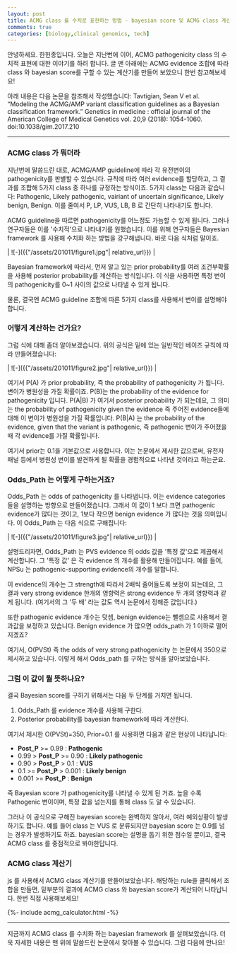 ```yaml
---
layout: post
title: ACMG class 를 수치로 표현하는 방법 - bayesian score 및 ACMG class 계산기
comments: true
categories: [biology,clinical genomics, tech]
---
```


안녕하세요. 한헌종입니다.
오늘은 지난번에 이어, ACMG pathogenicity class 의 수치적 표현에 대한 이야기를 하려 합니다.
글 맨 아래에는 ACMG evidence 조합에 따라 class 와 bayesian score를 구할 수 있는 계산기를 만들어 보았으니 한번 참고해보세요!

아래 내용은 다음 논문을 참조해서 작성했습니다:
Tavtigian, Sean V et al. “Modeling the ACMG/AMP variant classification guidelines as a Bayesian classification framework.” Genetics in medicine : official journal of the American College of Medical Genetics vol. 20,9 (2018): 1054-1060. doi:10.1038/gim.2017.210

---
### ACMG class 가 뭐더라

지난번에 말씀드린 대로, ACMG/AMP guideline에 따라 각 유전변이의 pathogenicity를 판별할 수 있습니다.
규칙에 따라 여러 evidence를 할당하고, 그 결과를 조합해 5가지 class 중 하나를 규정하는 방식이죠.
5가지 class는 다음과 같습니다: Pathogenic, Likely pathogenic, vairiant of uncertain significance, Likely benign, Benign.
이를 줄여서 P, LP, VUS, LB, B 로 간단히 나타내기도 합니다.

ACMG guideline을 따르면 pathogenicity를 어느정도 가늠할 수 있게 됩니다.
그러나 연구자들은 이를 '수치적'으로 나타내기를 원했습니다.
이를 위해 연구자들은 Bayesian framework 를 사용해 수치화 하는 방법을 강구해냅니다.
바로 다음 식처럼 말이죠.

| ![-]({{"/assets/201011/figure1.jpg"| relative_url}}) | 

Bayesian framework에 따라서, 먼저 알고 있는 prior probability를 여러 조건부확률을 사용해 posterior probability를 계산하는 방식입니다.
이 식을 사용하면 특정 변이의 pathogenicity를 0~1 사이의 값으로 나타낼 수 있게 됩니다.

물론, 결국엔 ACMG guideline 조합에 따른 5가지 class를 사용해서 변이를 설명해야 합니다.

### 어떻게 계산하는 건가요?
그럼 식에 대해 좀더 알아보겠습니다.
위의 공식은 밑에 있는 일반적인 베이즈 규칙에 따라 만들어졌습니다:

| ![-]({{"/assets/201011/figure2.jpg"| relative_url}}) | 

여기서 P(A) 가 prior probability, 즉 the probability of pathogenicity 가 됩니다.
변이가 병원성을 가질 확률이죠.
P(B)는 the probability of the evidence for pathogenicity 입니다.
P(A|B) 가 여기서 posterior probability 가 되는데요,
그 의미는 the probability of pathogenicity given the evidence 즉 주어진 evidence들에 대해 이 변이가 병원성을 가질 확률입니다.
P(B|A) 는 the probability of the evidence, given that the variant is pathogenic, 즉 pathogenic 변이가 주어졌을 때 각 evidence를 가질 확률입니다.

여기서 prior는 0.1을 기본값으로 사용합니다.
이는 논문에서 제시한 값으로써, 유전자 패널 등에서 병원성 변이를 발견하게 될 확률을 경험적으로 나타낸 것이라고 하는군요.

### Odds_Path 는 어떻게 구하는거죠?

Odds_Path 는 odds of pathogenicity 를 나타냅니다.
이는 evidence categories 들을 설명하는 방향으로 만들어졌습니다.
그래서 이 값이 1 보다 크면 pathogenic evidence가 많다는 것이고, 1보다 작으면 benign evidence 가 많다는 것을 의미입니다.
이 Odds_Path 는 다음 식으로 구해집니다:

| ![-]({{"/assets/201011/figure3.jpg"| relative_url}}) | 

설명드리자면, Odds_Path 는 PVS evidence 의 odds 값을 '특정 값'으로 제곱해서 계산합니다.
그 '특정 값' 은 각 evidence 의 개수를 활용해 만들어집니다.
예를 들어, NPSu 는 pathogenic-supporting evidence의 개수를 말합니다.

이 evidence의 개수는 그 strength에 따라서 2배씩 줄어들도록 보정이 되는데요,
그 결과 very strong evidence 한개의 영향력은 strong evidence 두 개의 영향력과 같게 됩니다.
(여기서의 그 '두 배' 라는 값도 역시 논문에서 정해준 값입니다.)

또한 pathogenic evidence 개수는 덧셈, benign evidence는 뺄셈으로 사용해서 결과값을 보정하고 있습니다.
Benign evidence 가 많으면 odds_path 가 1 이하로 떨어지겠죠?

여기서, O(PVSt) 즉 the odds of very strong pathogenicity 는 논문에서 350으로 제시하고 있습니다.
이렇게 해서 Odds_path 를 구하는 방식을 알아보았습니다.

### 그럼 이 값이 뭘 뜻하나요?
결국 Bayesian score를 구하기 위해서는 다음 두 단계를 거치면 됩니다.
1. Odds_Path 를 evidence 개수를 사용해 구한다.
1. Posterior probability를 bayesian framework에 따라 계산한다.

여기서 제시한 O(PVSt)=350, Prior=0.1 를 사용하면 다음과 같은 현상이 나타납니다:
- **Post_P** >= 0.99 : **Pathogenic**
- 0.99 > **Post_P** >= 0.90 : **Likely pathogenic**
- 0.90 > **Post_P** > 0.1 : **VUS**
- 0.1 >= **Post_P** > 0.001 : **Likely benign**
- 0.001 >= **Post_P** : **Benign**

즉 Bayesian score 가 pathogenicity를 나타낼 수 있게 된 거죠.
높을 수록 Pathogenic 변이이며, 특정 값을 넘는지를 통해 class 도 알 수 있습니다.

그러나 이 공식으로 구해진 bayesian score는 완벽하지 않아서, 여러 예외상황이 발생하기도 합니다.
예를 들어 class 는 VUS 로 분류되지만 bayesian score 는 0.9를 넘는 경우가 발생하기도 하죠.
bayesian score는 설명을 돕기 위한 점수일 뿐이고, 결국 ACMG class 를 중점적으로 봐야한답니다.

### ACMG class 계산기
js 를 사용해서 ACMG class 계산기를 만들어보았습니다.
해당하는 rule을 클릭해서 조합을 만들면, 밑부분의 결과에 ACMG class 와 bayesian score가 계산되어 나타납니다.
한번 직접 사용해보세요!

{%- include acmg_calculator.html -%}

---

지금까지 ACMG class 를 수치화 하는 bayesian framework 를 살펴보았습니다.
더욱 자세한 내용은 맨 위에 말씀드린 논문에서 찾아볼 수 있습니다.
그럼 다음에 만나요!